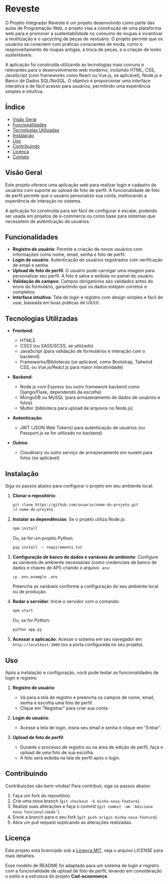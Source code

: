 # Reveste
O Projeto Integrador Reveste é um projeto desenvolvido como parte das aulas de Programação Web, o projeto visa a construção de uma plataforma web para e promover a sustentabilidade no consumo de roupas e incentivar a reutilização e o upcycling de peças de vestuário. O projeto permite que os usuários se conectem com práticas conscientes de moda, como o reaproveitamento de roupas antigas, a troca de peças, e a criação de looks sustentáveis.

A aplicação foi construída utilizando as tecnologias mais comuns e relevantes para o desenvolvimento web moderno, incluindo HTML, CSS, JavaScript (com frameworks como React ou Vue.js, se aplicável), Node.js e Banco de Dados SQL/NoSQL. O objetivo é proporcionar uma interface interativa e de fácil acesso para usuários, permitindo uma experiência simples e intuitiva.


## Índice

- [Visão Geral](#visão-geral)
- [Funcionalidades](#funcionalidades)
- [Tecnologias Utilizadas](#tecnologias-utilizadas)
- [Instalação](#instalação)
- [Uso](#uso)
- [Contribuindo](#contribuindo)
- [Licença](#licença)
- [Contato](#contato)

## Visão Geral

Este projeto oferece uma aplicação web para realizar login e cadastro de usuários com suporte ao upload de foto de perfil. A funcionalidade de foto de perfil permite que o usuário personalize sua conta, melhorando a experiência de interação no sistema.

A aplicação foi construída para ser fácil de configurar e escalar, podendo ser usada em projetos de e-commerce ou como base para sistemas que necessitem de autenticação de usuários.

## Funcionalidades

- **Registro de usuário**: Permite a criação de novos usuários com informações como nome, email, senha e foto de perfil.
- **Login de usuário**: Autenticação de usuários registrados com verificação de email e senha.
- **Upload de foto de perfil**: O usuário pode carregar uma imagem para personalizar seu perfil. A foto é salva e exibida no painel do usuário.
- **Validação de campos**: Campos obrigatórios são validados antes do envio do formulário, garantindo que os dados estejam corretos e completos.
- **Interface intuitiva**: Tela de login e registro com design simples e fácil de usar, baseada em boas práticas de UX/UI.

## Tecnologias Utilizadas

- **Frontend**:
  - HTML5
  - CSS3 (ou SASS/SCSS, se utilizado)
  - JavaScript (para validação de formulários e interação com o backend)
  - Frameworks/Bibliotecas (se aplicável, como Bootstrap, Tailwind CSS, ou Vue.js/React.js para maior interatividade)

- **Backend**:
  - Node.js com Express (ou outro framework backend como Django/Flask, dependendo da escolha)
  - MongoDB ou MySQL (para armazenamento de dados de usuários e fotos)
  - Multer (biblioteca para upload de arquivos no Node.js)

- **Autenticação**:
  - JWT (JSON Web Tokens) para autenticação de usuários (ou Passport.js se for utilizado no backend)

- **Outros**:
  - Cloudinary ou outro serviço de armazenamento em nuvem para fotos (se aplicável)

## Instalação

Siga os passos abaixo para configurar o projeto em seu ambiente local:

1. **Clonar o repositório**:
   ```bash
   git clone https://github.com/usuario/nome-do-projeto.git
   cd nome-do-projeto
   ```

2. **Instalar as dependências**:
   Se o projeto utiliza Node.js:
   ```bash
   npm install
   ```
   Ou, se for um projeto Python:
   ```bash
   pip install -r requirements.txt
   ```

3. **Configuração de banco de dados e variáveis de ambiente**:
   Configure as variáveis de ambiente necessárias (como credenciais de banco de dados e chaves de API) criando o arquivo `.env`:
   ```bash
   cp .env.example .env
   ```
   Preencha as variáveis conforme a configuração do seu ambiente local ou de produção.

4. **Rodar o servidor**:
   Inicie o servidor com o comando:
   ```bash
   npm start
   ```
   Ou, se for Python:
   ```bash
   python app.py
   ```

5. **Acessar a aplicação**:
   Acesse o sistema em seu navegador em `http://localhost:3000` (ou a porta configurada no seu projeto).

## Uso

Após a instalação e configuração, você pode testar as funcionalidades de login e registro:

1. **Registro de usuário**:
   - Vá para a tela de registro e preencha os campos de nome, email, senha e escolha uma foto de perfil.
   - Clique em "Registrar" para criar sua conta.

2. **Login de usuário**:
   - Acesse a tela de login, insira seu email e senha e clique em "Entrar".

3. **Upload de foto de perfil**:
   - Durante o processo de registro ou na área de edição de perfil, faça o upload de uma foto de sua escolha.
   - A foto será exibida na tela de perfil após o login.

## Contribuindo

Contribuições são bem-vindas! Para contribuir, siga os passos abaixo:

1. Faça um fork do repositório.
2. Crie uma nova branch (`git checkout -b minha-nova-feature`).
3. Realize suas alterações e faça o commit (`git commit -am 'Adiciona nova funcionalidade'`).
4. Envie a branch para o seu fork (`git push origin minha-nova-feature`).
5. Abra um pull request explicando as alterações realizadas.

## Licença

Este projeto está licenciado sob a [Licença MIT](LICENSE), veja o arquivo LICENSE para mais detalhes.

Esse modelo de README foi adaptado para um sistema de login e registro com a funcionalidade de upload de foto de perfil, levando em consideração o estilo e a estrutura do projeto **Cad-ecommerce**. 